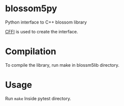 # blossom5py
Python interface to C++ blossom library

[CFFI](http://cffi.readthedocs.io/en/latest/index.html) is used to create the interface.

# Compilation
To compile the library, run make in blossm5lib directory.

# Usage
Run `make` Inside pytest directory.
